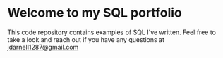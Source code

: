 # Welcome to my SQL portfolio

This code repository contains examples of SQL I've written. Feel free to take a look and reach out if you have any questions at jdarnell1287@gmail.com
